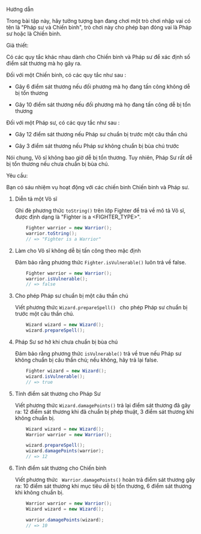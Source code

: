 Hướng dẫn

Trong bài tập này, hãy tưởng tượng bạn đang chơi một trò chơi nhập vai có tên là "Pháp sư và Chiến binh", trò chơi này cho phép bạn đóng vai là Pháp sư hoặc là Chiến binh.

Giả thiết:

Có các quy tắc khác nhau dành cho Chiến binh và Pháp sư để xác định số điểm sát thương mà họ gây ra.

Đối với một Chiến binh, có các quy tắc như sau :

- Gây 6 điểm sát thương nếu đối phương mà họ đang tấn công không dễ bị tổn thương

- Gây 10 điểm sát thương nếu đối phương mà họ đang tấn công dễ bị tổn thương

Đối với một Pháp sư, có các quy tắc như sau :

- Gây 12 điểm sát thương nếu Pháp sư chuẩn bị trước một câu thần chú

- Gây 3 điểm sát thương nếu Pháp sư không chuẩn bị bùa chú trước

Nói chung, Võ sĩ không bao giờ dễ bị tổn thương. Tuy nhiên, Pháp Sư rất dễ bị tổn thương nếu chưa chuẩn bị bùa chú.

Yêu cầu:

Bạn có sáu nhiệm vụ hoạt động với các chiến binh Chiến binh và Pháp sư.

1. Diễn tả một Võ sĩ

    Ghi đè phương thức ``toString()`` trên lớp Fighter để trả về mô tả Võ sĩ, được định dạng là "Fighter is a <FIGHTER_TYPE>".

    ```Java
        Fighter warrior = new Warrior();
        warrior.toString();
        // => "Fighter is a Warrior"
    ```

2. Làm cho Võ sĩ không dễ bị tấn công theo mặc định

    Đảm bảo rằng phương thức ``Fighter.isVulnerable()`` luôn trả về false.

    ```Java
        Fighter warrior = new Warrior();
        warrior.isVulnerable();
        // => false
    ```

3. Cho phép Pháp sư chuẩn bị một câu thần chú

    Viết phương thức ``Wizard.prepareSpell() `` cho phép Pháp sư chuẩn bị trước một câu thần chú.

    ```Java
        Wizard wizard = new Wizard();
        wizard.prepareSpell();
    ```

4. Pháp Sư sơ hở khi chưa chuẩn bị bùa chú

    Đảm bảo rằng phương thức ``isVulnerable()`` trả về true nếu Pháp sư không chuẩn bị câu thần chú; nếu không, hãy trả lại false.

    ```Java
        Fighter wizard = new Wizard();
        wizard.isVulnerable();
        // => true
    ```

5. Tính điểm sát thương cho Pháp Sư

    Viết phương thức ``Wizard.damagePoints()`` trả lại điểm sát thương đã gây ra: 12 điểm sát thương khi đã chuẩn bị phép thuật, 3 điểm sát thương khi không chuẩn bị.

    ```Java
        Wizard wizard = new Wizard();
        Warrior warrior = new Warrior();

        wizard.prepareSpell();
        wizard.damagePoints(warrior);
        // => 12
    ```

6. Tính điểm sát thương cho Chiến binh

    Viết phương thức `` Warrior.damagePoints()`` hoàn trả điểm sát thương gây ra: 10 điểm sát thương khi mục tiêu dễ bị tổn thương, 6 điểm sát thương khi không chuẩn bị.

    ```Java
        Warrior warrior = new Warrior();
        Wizard wizard = new Wizard();

        warrior.damagePoints(wizard);
        // => 10
    ```
